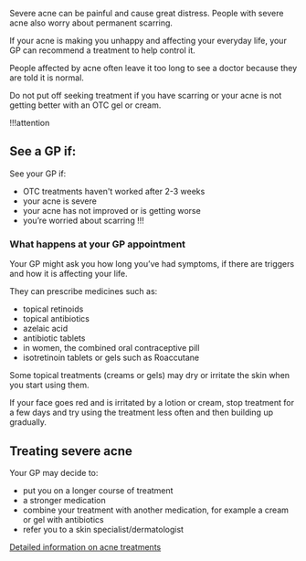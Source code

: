 Severe acne can be painful and cause great distress. People with severe acne also worry about permanent scarring.  

If your acne is making you unhappy and affecting your everyday life, your GP can recommend a treatment to help control it.

People affected by acne often leave it too long to see a doctor because they are told it is normal.

Do not put off seeking treatment if you have scarring or your acne is not getting better with an OTC gel or cream. 

!!!attention
## See a GP if:

See your GP if: 
- OTC treatments haven't worked after 2-3 weeks
- your acne is severe 
- your acne has not improved or is getting worse  
- you’re worried about scarring
!!! 

### What happens at your GP appointment

Your GP might ask you how long you’ve had symptoms, if there are triggers and how it is affecting your life.

They can prescribe medicines such as:

- topical retinoids
- topical antibiotics
- azelaic acid
- antibiotic tablets
- in women, the combined oral contraceptive pill
- isotretinoin tablets or gels such as Roaccutane

Some topical treatments (creams or gels) may dry or irritate the skin when you start using them. 

If your face goes red and is irritated by a lotion or cream, stop treatment for a few days and try using the treatment less often and then building up gradually.

## Treating severe acne

Your GP may decide to: 
- put you on a longer course of treatment 
- a stronger medication 
- combine your treatment with another medication, for example a cream or gel with antibiotics  
- refer you to a skin specialist/dermatologist

[Detailed information on acne treatments](http://www.nhs.uk/conditions/acne/pages/treatment.aspx)